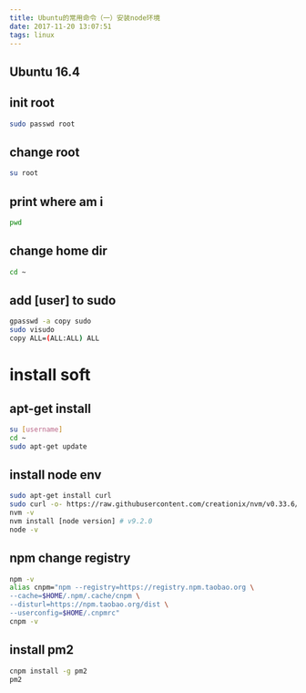```yaml
---
title: Ubuntu的常用命令（一）安装node环境
date: 2017-11-20 13:07:51
tags: linux
---
```

## Ubuntu 16.4

## init root

```bash
sudo passwd root
```

## change root

```bash
su root
```

## print where am i

```bash
pwd
```

## change home dir

```bash
cd ~
```
## add [user] to sudo
```bash
gpasswd -a copy sudo
sudo visudo
copy ALL=(ALL:ALL) ALL
```

# install soft

## apt-get install

```bash
su [username]
cd ~
sudo apt-get update
```
## install node env

```bash
sudo apt-get install curl
sudo curl -o- https://raw.githubusercontent.com/creationix/nvm/v0.33.6/install.sh | bash
nvm -v
nvm install [node version] # v9.2.0
node -v
```

## npm change registry

```bash
npm -v
alias cnpm="npm --registry=https://registry.npm.taobao.org \
--cache=$HOME/.npm/.cache/cnpm \
--disturl=https://npm.taobao.org/dist \
--userconfig=$HOME/.cnpmrc"
cnpm -v
```

## install pm2

```bash
cnpm install -g pm2
pm2
```
